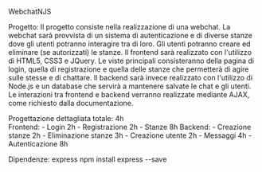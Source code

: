 WebchatNJS

Progetto:
Il progetto consiste nella realizzazione di una webchat.
La webchat sarà provvista di un sistema di autenticazione e di diverse stanze dove gli utenti potranno interagire tra di loro.
Gli utenti potranno creare ed eliminare (se autorizzati) le stanze.
Il frontend sarà realizzato con l'utilizzo di HTML5, CSS3 e JQuery. Le viste principali consisteranno della pagina di login, quella di registrazione e quella delle stanze che permetterà di agire sulle stesse e di chattare.
Il backend sarà invece realizzato con l'utilizzo di Node.js e un database che servirà a mantenere salvate le chat e gli utenti.
Le interazioni tra frontend e backend verranno realizzate mediante AJAX, come richiesto dalla documentazione.




Progettazione dettagliata totale:	4h	
Frontend:
	-	Login				2h
	-	Registrazione		2h
	-	Stanze				8h
Backend:
	-	Creazione stanze	2h
	-	Eliminazione stanze	3h
	-	Creazione utente	2h
	-	Messaggi			4h
	- 	Autenticazione		8h

Dipendenze:
	express
		npm install express --save